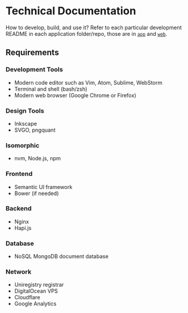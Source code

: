 Technical Documentation
=======================

How to develop, build, and use it? Refer to each particular development README in each application folder/repo, those are in [`app`](../app/) and [`web`](../web/).

Requirements
------------

### Development Tools

+ Modern code editor such as Vim, Atom, Sublime, WebStorm
+ Terminal and shell (bash/zsh)
+ Modern web browser (Google Chrome or Firefox)

### Design Tools

+ Inkscape
+ SVGO, pngquant

### Isomorphic

+ nvm, Node.js, npm

### Frontend

+ Semantic UI framework
+ Bower (if needed)

### Backend

+ Nginx
+ Hapi.js

### Database

+ NoSQL MongoDB document database

### Network

+ Uniregistry registrar
+ DigitalOcean VPS
+ Cloudflare
+ Google Analytics
